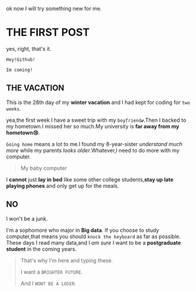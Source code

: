 ok now I will try something new for me.

# THE FIRST POST
yes, right, that's it.

`Hey!Github!`

`Im coming!`

## THE VACATION
This is the 28th day of my **winter vacation** and I had kept for coding for `two weeks`.

yea,the first week I have a sweet trip with my `boyfriend💕`.Then I backed to my hometown.I missed her so much.My university is **far away from my hometown😢**.

`Going home` means a lot to me.I found my 8-year-sister *understand much more* while my parents *looks older*.Whatever,I need to do more with my computer.

> My baby computer

I **cannot** just **lay in bed** like some other college students,**stay up late playing phones** and only get up for the meals.


## NO

I won't be a junk.

I'm a sophomore who major in **Big data**.
If you choose to study computer,that means you should `knock the keyboard` as far as possible.
These days I read many data,and I *am sure* I want to be a **postgraduate student** in the coming years.

> That's why I'm here and typing these.
> 
> I want a `BRIGHTER FUTURE`.
> 
> And I `WONT BE A LOSER`.





